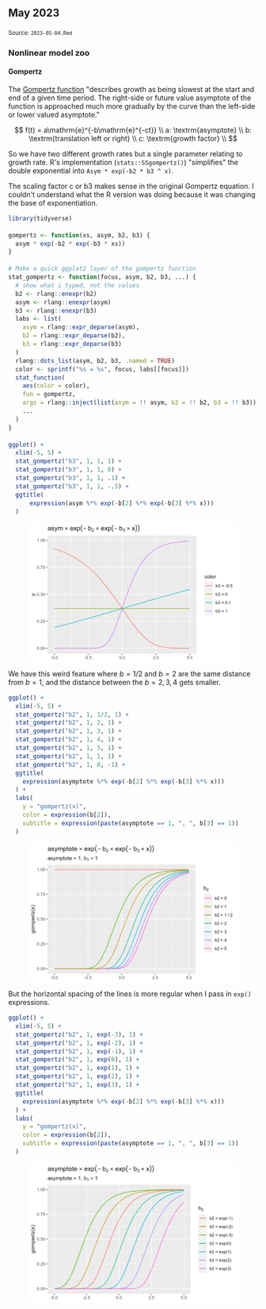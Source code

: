 <!--- Timestamp to trigger book rebuilds: 2023-05-05 14:04:21.706211 --->



## May 2023

<small>Source: <code>2023-05-04.Rmd</code></small>


### Nonlinear model zoo

#### Gompertz 

The [Gompertz function](https://en.wikipedia.org/wiki/Gompertz_function)
"describes growth as being slowest at the start and end of a given time
period. The right-side or future value asymptote of the function is
approached much more gradually by the curve than the left-side or lower
valued asymptote." 

$$
f(t) = a\mathrm{e}^{-b\mathrm{e}^{-ct}} \\
a: \textrm{asymptote} \\
b: \textrm{translation left or right} \\
c: \textrm{growth factor} \\
$$

So we have two different growth rates but a single parameter relating to
growth rate. R's implementation (`stats::SSgompertz()`) "simplifies" the
double exponential into `Asym * exp(-b2 * b3 ^ x)`.

The scaling factor c or b3 makes sense in the original Gompertz
equation. I couldn't understand what the R version was doing because it was
changing the base of exponentiation.


```r
library(tidyverse)

gompertz <- function(xs, asym, b2, b3) {
  asym * exp(-b2 * exp(-b3 * xs))
}

# Make a quick ggplot2 layer of the gompertz function
stat_gompertz <- function(focus, asym, b2, b3, ...) {
  # show what i typed, not the values
  b2 <- rlang::enexpr(b2)
  asym <- rlang::enexpr(asym)
  b3 <- rlang::enexpr(b3)
  labs <- list(
    asym = rlang::expr_deparse(asym), 
    b2 = rlang::expr_deparse(b2), 
    b3 = rlang::expr_deparse(b3)
  )
  rlang::dots_list(asym, b2, b3, .named = TRUE)
  color <- sprintf("%s = %s", focus, labs[[focus]])
  stat_function(
    aes(color = color),
    fun = gompertz, 
    args = rlang::inject(list(asym = !! asym, b2 = !! b2, b3 = !! b3)),
    ...
  )
}

ggplot() + 
  xlim(-5, 5) +
  stat_gompertz("b3", 1, 1, 1) +
  stat_gompertz("b3", 1, 1, 0) +
  stat_gompertz("b3", 1, 1, .1) + 
  stat_gompertz("b3", 1, 1, -.5) +
  ggtitle(
      expression(asym %*% exp(-b[2] %*% exp(-b[3] %*% x)))
  )
```

<figure>
  <img src="assets/figure/2023-05-04/gomp0-1.png" style="margin-left: auto; margin-right: auto; display: block;"/>
  <figcaption></figcaption>
</figure>

We have this weird feature where $b = 1/2$ and $b = 2$ are the same
distance from $b = 1$, and the distance between the $b = 2, 3, 4$ gets smaller.


```r
ggplot() + 
  xlim(-5, 5) +
  stat_gompertz("b2", 1, 1/2, 1) +
  stat_gompertz("b2", 1, 2, 1) +
  stat_gompertz("b2", 1, 3, 1) +
  stat_gompertz("b2", 1, 4, 1) +
  stat_gompertz("b2", 1, 5, 1) +
  stat_gompertz("b2", 1, 1, 1) + 
  stat_gompertz("b2", 1, 0, -1) +
  ggtitle(
    expression(asymptote %*% exp(-b[2] %*% exp(-b[3] %*% x)))
  ) +
  labs(
    y = "gompertz(x)",
    color = expression(b[2]),
    subtitle = expression(paste(asymptote == 1, ", ", b[3] == 1))
  )
```

<figure>
  <img src="assets/figure/2023-05-04/gomp1-1.png" style="margin-left: auto; margin-right: auto; display: block;"/>
  <figcaption></figcaption>
</figure>


But the horizontal spacing of the lines is more regular when I 
pass in `exp()` expressions.


```r
ggplot() + 
  xlim(-5, 5) +
  stat_gompertz("b2", 1, exp(-3), 1) +
  stat_gompertz("b2", 1, exp(-2), 1) +
  stat_gompertz("b2", 1, exp(-1), 1) +
  stat_gompertz("b2", 1, exp(0), 1) +
  stat_gompertz("b2", 1, exp(1), 1) +
  stat_gompertz("b2", 1, exp(2), 1) +
  stat_gompertz("b2", 1, exp(3), 1) +
  ggtitle(
    expression(asymptote %*% exp(-b[2] %*% exp(-b[3] %*% x)))
  ) +
  labs(
    y = "gompertz(x)",
    color = expression(b[2]),
    subtitle = expression(paste(asymptote == 1, ", ", b[3] == 1))
  )
```

<figure>
  <img src="assets/figure/2023-05-04/gomp2-1.png" style="margin-left: auto; margin-right: auto; display: block;"/>
  <figcaption></figcaption>
</figure>








